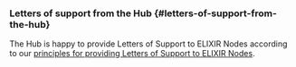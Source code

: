 ### Letters of support from the Hub {#letters-of-support-from-the-hub}

The Hub is happy to provide Letters of Support to ELIXIR Nodes according to our [principles for providing Letters of Support to ELIXIR Nodes](https://drive.google.com/file/d/0Bw_p-HKWUjHoOEQ0Y281TVgzNkU/view?usp=sharing).